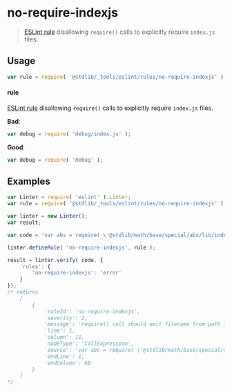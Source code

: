 <!--

@license Apache-2.0

Copyright (c) 2018 The Stdlib Authors.

Licensed under the Apache License, Version 2.0 (the "License");
you may not use this file except in compliance with the License.
You may obtain a copy of the License at

   http://www.apache.org/licenses/LICENSE-2.0

Unless required by applicable law or agreed to in writing, software
distributed under the License is distributed on an "AS IS" BASIS,
WITHOUT WARRANTIES OR CONDITIONS OF ANY KIND, either express or implied.
See the License for the specific language governing permissions and
limitations under the License.

-->

# no-require-indexjs

> [ESLint rule][eslint-rules] disallowing `require()` calls to explicitly require `index.js` files.

<section class="intro">

</section>

<!-- /.intro -->

<section class="usage">

## Usage

```javascript
var rule = require( '@stdlib/_tools/eslint/rules/no-require-indexjs' );
```

#### rule

[ESLint rule][eslint-rules] disallowing `require()` calls to explicitly require `index.js` files.

**Bad**:

<!-- eslint-disable stdlib/no-require-indexjs -->

```javascript
var debug = require( 'debug/index.js' );
```

**Good**:

``` javascript 
var debug = require( 'debug' );
```

</section>

<!-- /.usage -->

<section class="examples">

## Examples

<!-- eslint no-undef: "error" -->

```javascript
var Linter = require( 'eslint' ).Linter;
var rule = require( '@stdlib/_tools/eslint/rules/no-require-indexjs' );

var linter = new Linter();
var result;

var code = 'var abs = require( \'@stdlib/math/base/special/abs/lib/index.js\' );';

linter.defineRule( 'no-require-indexjs', rule );

result = linter.verify( code, {
    'rules': {
        'no-require-indexjs': 'error'
    }
});
/* returns
    [
        {
            'ruleId': 'no-require-indexjs',
            'severity': 2,
            'message': 'require() call should omit filename from path if equal to `index.js`',
            'line': 1,
            'column': 11,
            'nodeType': 'CallExpression',
            'source': 'var abs = require( \'@stdlib/math/base/special/abs/lib/index.js\' );',
            'endLine': 1,
            'endColumn': 66
        }
    ]
*/
```

</section>

<!-- /.examples -->

<section class="links">

[eslint-rules]: https://eslint.org/docs/developer-guide/working-with-rules

</section>

<!-- /.links -->
